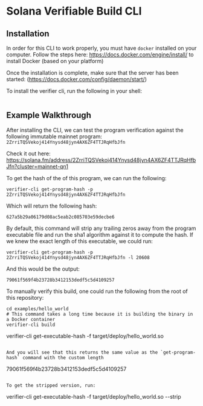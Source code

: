 # Solana Verifiable Build CLI

## Installation

In order for this CLI to work properly, you must have `docker` installed on your computer. Follow the steps here: https://docs.docker.com/engine/install/ to install Docker (based on your platform)

Once the installation is complete, make sure that the server has been started: (https://docs.docker.com/config/daemon/start/)

To install the verifier cli, run the following in your shell:

```

```

## Example Walkthrough

After installing the CLI, we can test the program verification against the following immutable mainnet program: `2ZrriTQSVekoj414Ynysd48jyn4AX6ZF4TTJRqHfbJfn`

Check it out here: https://solana.fm/address/2ZrriTQSVekoj414Ynysd48jyn4AX6ZF4TTJRqHfbJfn?cluster=mainnet-qn1

To get the hash of the of this program, we can run the following:

```
verifier-cli get-program-hash -p 2ZrriTQSVekoj414Ynysd48jyn4AX6ZF4TTJRqHfbJfn
```

Which will return the following hash:

```
627a5b29a06179d08ac5eab2c085703e59decbe6
```

By default, this command will strip any trailing zeros away from the program executable file and run the sha1 algorithm against it to compute the hash. If we knew the exact length of this executable, we could run:

```
verifier-cli get-program-hash -p 2ZrriTQSVekoj414Ynysd48jyn4AX6ZF4TTJRqHfbJfn -l 20608
```

And this would be the output:

```
79061f569f4b23728b3412153dedf5c5d4109257
```

To manually verify this build, one could run the following from the root of this repository:

```
cd examples/hello_world
# This command takes a long time because it is building the binary in a Docker container
verifier-cli build

```

verifier-cli get-executable-hash -f target/deploy/hello_world.so

```

And you will see that this returns the same value as the `get-program-hash` command with the custom length
```

79061f569f4b23728b3412153dedf5c5d4109257

```

To get the stripped version, run:
```

verifier-cli get-executable-hash -f target/deploy/hello_world.so --strip

```

